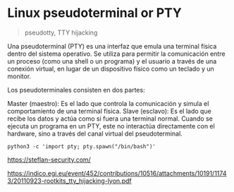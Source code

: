 # Linux pseudoterminal or PTY

> pseudotty, TTY hijacking


Una pseudoterminal (PTY) es una interfaz que emula una terminal física dentro del sistema operativo. Se utiliza para permitir la comunicación entre un proceso (como una shell o un programa) y el usuario a través de una conexión virtual, en lugar de un dispositivo físico como un teclado y un monitor.

Los pseudoterminales consisten en dos partes:

Master (maestro): Es el lado que controla la comunicación y simula el comportamiento de una terminal física.
Slave (esclavo): Es el lado que recibe los datos y actúa como si fuera una terminal normal.
Cuando se ejecuta un programa en un PTY, este no interactúa directamente con el hardware, sino a través del canal virtual del pseudoterminal.



    python3 -c 'import pty; pty.spawn("/bin/bash")'

https://steflan-security.com/






https://indico.egi.eu/event/452/contributions/10516/attachments/10191/11743/20110923-rootkits_tty_hijacking-lyon.pdf



